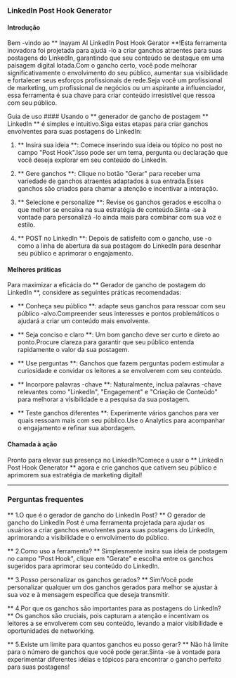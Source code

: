 ### LinkedIn Post Hook Generator

#### Introdução
Bem -vindo ao ** Inayam AI LinkedIn Post Hook Gerator **!Esta ferramenta inovadora foi projetada para ajudá -lo a criar ganchos atraentes para suas postagens do LinkedIn, garantindo que seu conteúdo se destaque em uma paisagem digital lotada.Com o gancho certo, você pode melhorar significativamente o envolvimento do seu público, aumentar sua visibilidade e fortalecer seus esforços profissionais de rede.Seja você um profissional de marketing, um profissional de negócios ou um aspirante a influenciador, essa ferramenta é sua chave para criar conteúdo irresistível que ressoa com seu público.

Guia de uso ####
Usando o ** generador de gancho de postagem ** LinkedIn ** é simples e intuitivo.Siga estas etapas para criar ganchos envolventes para suas postagens do LinkedIn:

1. ** Insira sua ideia **: Comece inserindo sua ideia ou tópico no post no campo "Post Hook".Isso pode ser um tema, pergunta ou declaração que você deseja explorar em seu conteúdo do LinkedIn.

2. ** Gere ganchos **: Clique no botão "Gerar" para receber uma variedade de ganchos atraentes adaptados à sua entrada.Esses ganchos são criados para chamar a atenção e incentivar a interação.

3. ** Selecione e personalize **: Revise os ganchos gerados e escolha o que melhor se encaixa na sua estratégia de conteúdo.Sinta -se à vontade para personalizá -lo ainda mais para combinar com sua voz e estilo.

4. ** POST no LinkedIn **: Depois de satisfeito com o gancho, use -o como a linha de abertura da sua postagem do LinkedIn para desenhar seu público e aprimorar o engajamento.

#### Melhores práticas
Para maximizar a eficácia do ** Gerador de gancho de postagem do LinkedIn **, considere as seguintes práticas recomendadas:

- ** Conheça seu público **: adapte seus ganchos para ressoar com seu público -alvo.Compreender seus interesses e pontos problemáticos o ajudará a criar um conteúdo mais envolvente.

- ** Seja conciso e claro **: Um bom gancho deve ser curto e direto ao ponto.Procure clareza para garantir que seu público entenda rapidamente o valor da sua postagem.

- ** Use perguntas **: Ganchos que fazem perguntas podem estimular a curiosidade e convidar os leitores a se envolverem com seu conteúdo.

- ** Incorpore palavras -chave **: Naturalmente, inclua palavras -chave relevantes como "LinkedIn", "Engagement" e "Criação de Conteúdo" para melhorar a visibilidade e a pesquisa da sua postagem.

- ** Teste ganchos diferentes **: Experimente vários ganchos para ver quais ressoam mais com seu público.Use o Analytics para acompanhar o engajamento e refinar sua abordagem.

#### Chamada à ação
Pronto para elevar sua presença no LinkedIn?Comece a usar o ** LinkedIn Post Hook Generator ** agora e crie ganchos que cativem seu público e aprimorem sua estratégia de marketing digital!

----

### Perguntas frequentes

** 1.O que é o gerador de gancho do LinkedIn Post? **
O gerador de gancho do LinkedIn Post é uma ferramenta projetada para ajudar os usuários a criar ganchos envolventes para suas postagens do LinkedIn, aprimorando a visibilidade e o envolvimento do público.

** 2.Como uso a ferramenta? **
Simplesmente insira sua ideia de postagem no campo "Post Hook", clique em "Gerate" e escolha entre os ganchos sugeridos para aprimorar seu conteúdo do LinkedIn.

** 3.Posso personalizar os ganchos gerados? **
Sim!Você pode personalizar qualquer um dos ganchos gerados para melhor se ajustar à sua voz e à mensagem específica que deseja transmitir.

** 4.Por que os ganchos são importantes para as postagens do LinkedIn? **
Os ganchos são cruciais, pois capturam a atenção e incentivam os leitores a se envolverem com seu conteúdo, levando a maior visibilidade e oportunidades de networking.

** 5.Existe um limite para quantos ganchos eu posso gerar? **
Não há limite para o número de ganchos que você pode gerar.Sinta -se à vontade para experimentar diferentes idéias e tópicos para encontrar o gancho perfeito para suas postagens!